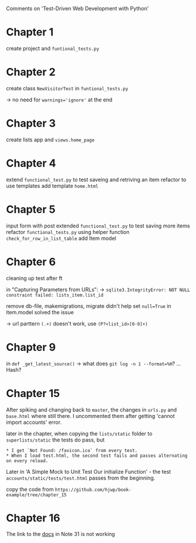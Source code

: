 Comments on 'Test-Driven Web Development with Python'


Chapter 1
========

create project and `funtional_tests.py`


Chapter 2
=========

create class `NewVisitorTest` in `funtional_tests.py`

-> no need for `warnings='ignore'` at the end


Chapter 3
========

create lists app and `views.home_page`


Chapter 4
=========

extend `functional_test.py` to test saveing and retriving an item
refactor to use templates
add template `home.html`


Chapter 5
=========

input form with post
extended `functional_test.py` to test saving more items
refactor `functional_tests.py` using helper function `check_for_row_in_list_table`
add Item model


Chapter 6
=========

cleaning up test after ft

in "Capturing Parameters from URLs":
-> `sqlite3.IntegrityError: NOT NULL constraint failed: lists_item.list_id`

remove db-file, makemigrations, migrate didn't help
set `null=True` in item.model solved the issue

-> url parttern `(.+)` doesn't work, use `(P?<list_id>[0-9]+)`


Chapter 9
=========

in `def _get_latest_source()`
-> what does `git log -n 1 --format=%H`? ... Hash?


Chapter 15
==========


After spiking and changing back to `master`, the changes in `urls.py` and `base.html` where still there. I uncommented them after getting 'cannot import accounts' error.

later in the chapter, when copying the `lists/static` folder to `superlists/static` the tests do pass, but

    * I get `Not Found: /favicon.ico` from every test.
    * When I load test.html, the second test fails and passes alternating on every reload.


Later in 'A Simple Mock to Unit Test Our initialize Function' - the test `accounts/static/tests/test.html` passes from the beginning.

copy the code from `https://github.com/hjwp/book-example/tree/chapter_15`


Chapter 16
==========

The link to the [docs](https://docs.python.org/3/library/unittest.mock-magicmethods.html) in Note 31 is not working

